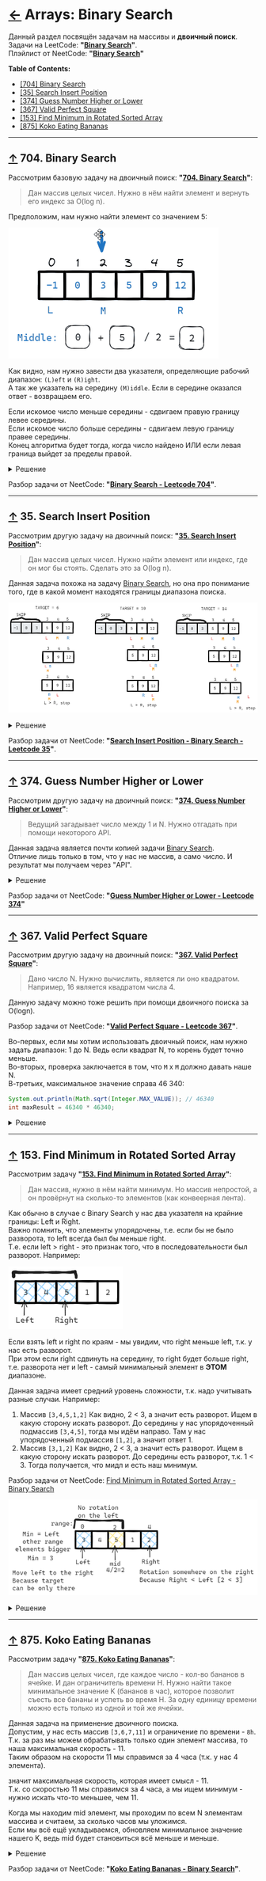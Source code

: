 # [←](../../README.md) <a id="home"></a> Arrays: Binary Search

Данный раздел посвящён задачам на массивы и **двоичный поиск**.\
Задачи на LeetCode: **"[Binary Search](https://leetcode.com/problem-list/binary-search/)"**.\
Плэйлист от NeetCode: **"[Binary Search](https://www.youtube.com/watch?v=4sQL7R5ySUU&list=PLot-Xpze53leNZQd0iINpD-MAhMOMzWvO)"**

**Table of Contents:**
- [[704] Binary Search](#search)
- [[35] Search Insert Position](#insertPosition)
- [[374] Guess Number Higher or Lower](#guess)
- [[367] Valid Perfect Square](#perfectSquare)
- [[153] Find Minimum in Rotated Sorted Array](#rotatedMin)
- [[875] Koko Eating Bananas](#koko)

----

## [↑](#home) <a id="search"></a> 704. Binary Search
Рассмотрим базовую задачу на двоичный поиск: **"[704. Binary Search](https://leetcode.com/problems/binary-search/)"**:
> Дан массив целых чисел. Нужно в нём найти элемент и вернуть его индекс за O(log n).

Предположим, нам нужно найти элемент со значением 5:

![](../../img/arrays/binary/BinarySearch.gif)

Как видно, нам нужно завести два указателя, определяющие рабочий диапазон: ``(L)eft`` и ``(R)ight``.\
А так же указатель на середину ``(M)iddle``. Если в середине оказался ответ - возвращаем его.

Если искомое число меньше середины - сдвигаем правую границу левее середины.\
Если искомое число больше середины - сдвигаем левую границу правее середины.\
Конец алгоритма будет тогда, когда число найдено ИЛИ если левая граница выйдет за пределы правой.

<details><summary>Решение</summary>

```java
public int search(int[] nums, int target) {
    int left = 0, right = nums.length - 1;
    while (left <= right) {
        int middle = left + ((right - left)/2);
        if (nums[middle] == target) return middle;
        if (target < nums[middle]) {
            right = middle - 1;
        } else {
            left = middle + 1;
        }
    }
    return -1;
}
```
</details>

Разбор задачи от NeetCode: **"[Binary Search - Leetcode 704](https://www.youtube.com/watch?v=s4DPM8ct1pI)"**.

----

## [↑](#home) <a id="insertPosition"></a> 35. Search Insert Position
Рассмотрим другую задачу на двоичный поиск: **"[35. Search Insert Position](https://leetcode.com/problems/search-insert-position/)"**:
> Дан массив целых чисел. Нужно найти элемент или индекс, где он мог бы стоять. Сделать это за O(log n).

Данная задача похожа на задачу [Binary Search](#search), но она про понимание того, где в какой момент находятся границы диапазона поиска.

![](../../img/arrays/binary/InsertPosition.png)

<details><summary>Решение</summary>

```java
public int searchInsert(int[] nums, int target) {
        int left = 0, right = nums.length - 1;
        while (left <= right) {
            int mid = left + ((right - left)/2);
            if (target == nums[mid]) return mid;
            if (target < nums[mid]) {
                right = mid - 1;
            } else {
                left = mid + 1;
            }
        }
        return left;
    }
```
</details>

Разбор задачи от NeetCode: **"[Search Insert Position - Binary Search - Leetcode 35](youtube.com/watch?v=K-RYzDZkzCI)"**.

----

## [↑](#home) <a id="guess"></a> 374. Guess Number Higher or Lower
Рассмотрим другую задачу на двоичный поиск: **"[374. Guess Number Higher or Lower](https://leetcode.com/problems/guess-number-higher-or-lower/)"**:
> Ведущий загадывает число между 1 и N. Нужно отгадать при помощи некоторого API.

Данная задача является почти копией задачи [Binary Search](#search).\
Отличие лишь только в том, что у нас не массив, а само число. И результат мы получаем через "API".

<details><summary>Решение</summary>

```java
public int guessNumber(int n) {
    int left = 1, right = n;
    while (left <= right) {
        int mid = left + ((right - left)/2);
        int api = guess(mid);
        if (api == 0) return mid;
        if (api == 1) {
            left = mid + 1; //num (i.e. mid) is lower than the picked number
        } else {
            right = mid - 1; //num (i.e. mid) is higher than the picked number 
        }
    }
    return 0;
}
```
</details>

Разбор задачи от NeetCode: **"[Guess Number Higher or Lower - Leetcode 374](https://www.youtube.com/watch?v=xW4QsTtaCa4)"**

----

## [↑](#home) <a id="perfectSquare"></a> 367. Valid Perfect Square
Рассмотрим другую задачу на двоичный поиск: **"[367. Valid Perfect Square](https://leetcode.com/problems/valid-perfect-square/)"**:
> Дано число N. Нужно вычислить, является ли оно квадратом. Например, 16 является квадратом числа 4.

Данную задачу можно тоже решить при помощи двоичного поиска за O(logn).

Разбор задачи от NeetCode: **"[Valid Perfect Square - Leetcode 367](https://www.youtube.com/watch?v=Cg_wWPHJ2Sk)"**.

Во-первых, если мы хотим использовать двоичный поиск, нам нужно задать диапазон: 1 до N. Ведь если квадрат N, то корень будет точно меньше.\
Во-вторых, проверка заключается в том, что ``M`` x ``M`` должно давать наше N.\
В-третьих, максимальное значение справа 46 340:
```java
System.out.println(Math.sqrt(Integer.MAX_VALUE)); // 46340
int maxResult = 46340 * 46340;
```

<details><summary>Решение</summary>

```java
public boolean isPerfectSquare(int num) {
    int left = 1, right = Math.min(num, 46_340);
    while (left <= right) {
        int mid = left + ((right - left)/2);
        long midSquare = (long)mid * (long)mid;
        if (midSquare > num) {
            right = mid - 1;
        } else if (midSquare < num) {
            left = mid + 1;
        } else {
            return true;
        }
    }
    return false;
}
```
</details>

----

## [↑](#home) <a id="rotatedMin"></a> 153. Find Minimum in Rotated Sorted Array
Рассмотрим задачу **"[153. Find Minimum in Rotated Sorted Array](https://leetcode.com/problems/find-minimum-in-rotated-sorted-array/)"**:
> Дан массив, нужно в нём найти минимум. Но массив непростой, а он провёрнут на сколько-то элементов (как конвеерная лента).

Как обычно в случае с Binary Search у нас два указателя на крайние границы: Left и Right.\
Важно помнить, что элементы упорядочены, т.е. если бы не было разворота, то left всегда был бы меньше right.\
Т.е. если left > right - это признак того, что в последовательности был разворот. Например:

![](../../img/arrays/binary/BinaryRange.png)

Если взять left и right по краям - мы увидим, что right меньше left, т.к. у нас есть разворот.\
При этом если right сдвинуть на середину, то right будет больше right, т.е. разворота нет и left - самый минимальный элемент в **ЭТОМ** диапазоне.

Данная задача имеет средний уровень сложности, т.к. надо учитывать разные случаи. Например:
1. Массив ``[3,4,5,1,2]``
Как видно, 2 < 3, а значит есть разворот. Ищем в какую сторону искать разворот. До середины у нас упорядоченный подмассив ``[3,4,5]``, тогда мы идём направо. Там у нас упорядоченный подмассив ``[1,2]``, а значит ответ 1.
2. Массив ``[3,1,2]``
Как видно, 2 < 3, а значит есть разворот. Ищем в какую сторону искать разворот. До середины есть разворот, т.к. 1 < 3. Тогда получается, что мидл и есть наш минимум.

Разбор задачи от NeetCode: [Find Minimum in Rotated Sorted Array - Binary Search](https://www.youtube.com/watch?v=nIVW4P8b1VA)

![](../../img/arrays/binary/RotatedMin.png)

<details><summary>Решение</summary>

```java
public int findMin(int[] nums) {
    int left = 0, right = nums.length - 1;
    int mem = nums[0];
    while (left <= right) {
        // Case 1: ordered sequence WITHOUT rotation
        if (nums[left] <= nums[right]) {
            // Maybe we saw already something smaller in another range
            mem = Math.min(nums[left], mem);
            break;
        }
        // Case 2: Rotation was found. Search for a rotation point
        int mid = left + ((right - left)/2);
        // middle element can be a rotation point
        mem = Math.min(nums[mid], mem);
        if (nums[left] <= nums[mid]) {
            // [left, mid] is sorted. Rotation somewhere on the right
            left = mid + 1;    
        } else {
            // Rotation somewher on the left
            right = mid - 1;
        }
    }
    return mem;
}
```
</details>

----

## [↑](#home) <a id="koko"></a> 875. Koko Eating Bananas
Рассмотрим задачу **"[875. Koko Eating Bananas](https://leetcode.com/problems/koko-eating-bananas/)"**:
> Дан массив целых чисел, где каждое число - кол-во бананов в ячейке. И дан ограничитель времени H.
Нужно найти такое минимальное значение K (бананов в час), которое позволит съесть все бананы и успеть во время H.
За одну единицу времени можно есть только из одной и той же ячейки.

Данная задача на применение двоичного поиска.\
Допустим, у нас есть массив ``[3,6,7,11]`` и ограничение по времени - ``8h``.\
Т.к. за раз мы можем обрабатывать только один элемент массива, то наша максимальная скорость - 11.\
Таким образом на скорости 11 мы справимся за 4 часа (т.к. у нас 4 элемента).


 значит максимальная скорость, которая имеет смысл - 11.\
Т.к. со скоростью 11 мы справимся за 4 часа, а мы ищем минимум - нужно искать что-то меньшее, чем 11.

Когда мы находим mid элемент, мы проходим по всем N элементам массива и считаем, за сколько часов мы уложимся.\
Если мы всё ещё укладываемся, обновляем минимальное значение нашего K, ведь mid будет становиться всё меньше и меньше.

<details><summary>Решение</summary>

```java
public int minEatingSpeed(int[] piles, int h) {
    int maxVal = 0;
    for (int pile : piles) maxVal = Math.max(maxVal, pile);

    int left = 1, right = maxVal;
    int result = right;
    while (left <= right) {
        int mid = left + ((right - left)/2);
        double hours = 0;
        for (int pile : piles) {
            hours = hours + Math.ceil((double)pile / mid);
        }
        if (hours <= h) {
            result = Math.min(result, mid);
            right = mid - 1;
        } else {
            left = mid + 1;
        }
    }
    return result;
}
```
</details>

Разбор задачи от NeetCode: **"[Koko Eating Bananas - Binary Search](https://www.youtube.com/watch?v=U2SozAs9RzA)"**.